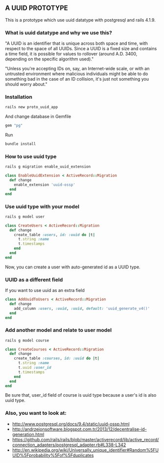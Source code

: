 ## A UUID PROTOTYPE

This is a prototype which use uuid datatype with postgresql and rails 4.1.9.

### What is uuid datatype and why we use this?

"A UUID is an identifier that is unique across both space and time, with respect to the space of all UUIDs. Since a UUID is a fixed size and contains a time field, it is possible for values to rollover (around A.D. 3400, depending on the specific algorithm used)."

"Unless you're accepting IDs on, say, an Internet-wide scale, or with an untrusted environment where malicious individuals might be able to do something bad in the case of an ID collision, it's just not something you should worry about."

### Installation
```ruby
rails new proto_uuid_app
```
And change database in Gemfile
```ruby
gem "pg"
```
Run
```ruby
bundle install
```

### How to use uuid type
```ruby
rails g migration enable_uuid_extension
```
```ruby
class EnableUuidExtension < ActiveRecord::Migration
  def change
    enable_extension 'uuid-ossp'
  end
end
```
### Use uuid type with your model
```ruby
rails g model user
```
```ruby
class CreateUsers < ActiveRecord::Migration
  def change
    create_table :users, id: :uuid do |t|
      t.string :name
      t.timestamps
    end
  end
end
```
Now, you can create a user with auto-generated id as a UUID type.

### UUID as a different field

If you want to use uuid as an extra field
```ruby
class AddUuidToUsers < ActiveRecord::Migration
  def change
    add_column :users, :uuid, :uuid, default: 'uuid_generate_v4()'
  end
end
```

### Add another model and relate to user model
```ruby
rails g model course
```
```ruby
class CreateCourses < ActiveRecord::Migration
  def change
    create_table :courses, id: :uuid do |t|
      t.string :name
      t.uuid :user_id
      t.timestamps
    end
  end
end
```
Be sure that, user_id field of course is uuid type because a user's id is also uuid type.

### Also, you want to look at:
* http://www.postgresql.org/docs/9.4/static/uuid-ossp.html
* http://andrzejonsoftware.blogspot.com.tr/2013/12/decentralise-id-generation.html
* https://github.com/rails/rails/blob/master/activerecord/lib/active_record/connection_adapters/postgresql_adapter.rb#L338-L342
* http://en.wikipedia.org/wiki/Universally_unique_identifier#Random%5FUUID%5Fprobability%5Fof%5Fduplicates